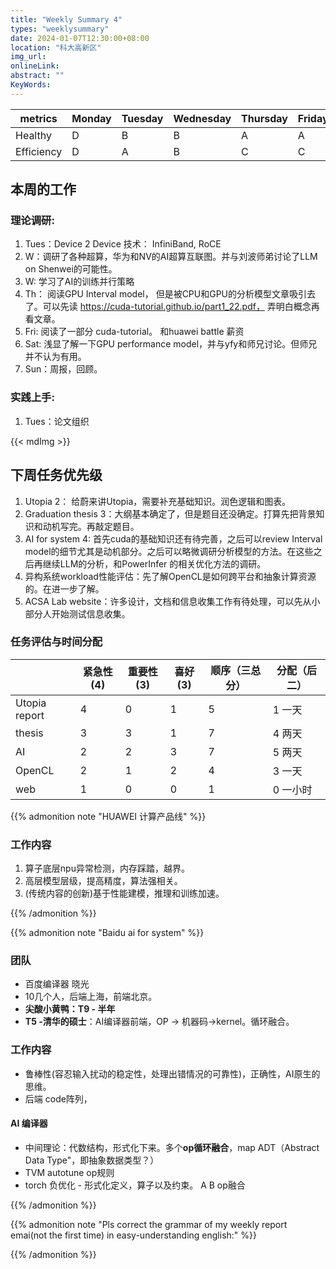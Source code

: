 ```yaml
---
title: "Weekly Summary 4"
types: "weeklysummary"
date: 2024-01-07T12:30:00+08:00
location: "科大高新区"
img_url: 
onlineLink: 
abstract: ""
KeyWords:
---
```


| metrics    | Monday | Tuesday | Wednesday | Thursday | Friday | Saturday | Sunday |
|------------|--------|---------|-----------|----------|--------|----------|--------|
| Healthy    | D      | B       | B         | A        | A      | B        |        |
| Efficiency | D      | A       | B         | C        | C      | C        |        |

## 本周的工作

### 理论调研:

1. Tues：Device 2 Device 技术： InfiniBand, RoCE
2. W：调研了各种超算，华为和NV的AI超算互联图。并与刘波师弟讨论了LLM on Shenwei的可能性。
3. W: 学习了AI的训练并行策略
4. Th： 阅读GPU Interval model， 但是被CPU和GPU的分析模型文章吸引去了。可以先读 https://cuda-tutorial.github.io/part1_22.pdf， 弄明白概念再看文章。
5. Fri: 阅读了一部分 cuda-tutorial。 和huawei battle 薪资
6. Sat: 浅显了解一下GPU performance model，并与yfy和师兄讨论。但师兄并不认为有用。
7. Sun：周报，回顾。


### 实践上手:

1. Tues：论文组织

{{< mdImg >}}


## 下周任务优先级


1. Utopia 2： 给蔚来讲Utopia，需要补充基础知识。润色逻辑和图表。
2. Graduation thesis 3：大纲基本确定了，但是题目还没确定。打算先把背景知识和动机写完。再敲定题目。
3. AI for system 4: 首先cuda的基础知识还有待完善，之后可以review Interval model的细节尤其是动机部分。之后可以略微调研分析模型的方法。在这些之后再继续LLM的分析，和PowerInfer 的相关优化方法的调研。
4. 异构系统workload性能评估：先了解OpenCL是如何跨平台和抽象计算资源的。在进一步了解。
5. ACSA Lab website：许多设计，文档和信息收集工作有待处理，可以先从小部分人开始测试信息收集。

### 任务评估与时间分配

|        | 紧急性(4) | 重要性(3) | 喜好(3) | 顺序（三总分） | 分配（后二） |
|--------|-----------|-----------|---------|--------------|----------|
| Utopia report | 4         | 0         | 1       | 5            | 1 一天     |
| thesis | 3         | 3         | 1       | 7            | 4 两天     |
| AI     | 2         | 2         | 3       | 7            | 5 两天     |
| OpenCL | 2         | 1         | 2       | 4            | 3 一天     |
| web    | 1         | 0         | 0       | 1            | 0 一小时   |



{{% admonition note "HUAWEI 计算产品线" %}}

### 工作内容

1. 算子底层npu异常检测，内存踩踏，越界。
2. 高层模型层级，提高精度，算法强相关。
3. (传统内容的创新)基于性能建模，推理和训练加速。

{{% /admonition %}}

{{% admonition note "Baidu ai for system" %}}

### 团队

- 百度编译器 晓光
- 10几个人，后端上海，前端北京。
- **尖酸小黄鸭：T9 - 半年**
- **T5 -清华的硕士**：AI编译器前端，OP → 机器码→kernel。循环融合。

### 工作内容

- 鲁棒性(容忍输入扰动的稳定性，处理出错情况的可靠性)，正确性，AI原生的思维。
- 后端 code阵列，

#### AI 编译器

- 中间理论：代数结构，形式化下来。多个**op循环融合**，map ADT（Abstract Data Type"，即抽象数据类型？）
- TVM autotune op规则
- torch 负优化 - 形式化定义，算子以及约束。 A B op融合

{{% /admonition %}}



{{% admonition note "Pls correct the grammar of my weekly report emai(not the first time) in easy-understanding english:" %}}

{{% /admonition %}}